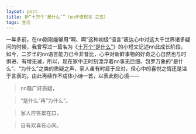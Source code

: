 ```yaml
---
layout: post
title: 新“十万个‘是什么’”（nn步进现状 之五）
tags: 生活
---
```


一年多前，在nn刚刚能够用“啊、啊”这种初级“语言”表达心中对这大千世界诸多疑问的时候，我曾写过一篇名为《[十万个“是什么”](http://cpxxpc.github.io/2012/09/16/1)》的小短文记述nn此成长阶段。如今，二岁半的nn语言能力已今非昔比，心中对新鲜事物的好奇之心自然也与时俱进、有增无减，所以，现在家中正时刻漂浮着nn事无巨细、包罗万象的“是什么”、“为什么”之类的质疑之声，家人虽有时疲于应对，但心中的喜悦之情还是溢于言表的。由此再续作不成体小诗一首，以表此刻心境——

> nn趣广好质疑，

> “是什么”再“为什么”。

> 家人应答累在口，

> 自有欢喜在心间。

